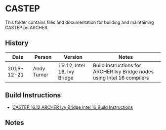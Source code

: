 CASTEP
======

This folder contains files and documentation for building and maintaining CASTEP on ARCHER.

History
-------

Date | Person | Version | Notes
---- | -------|---------|------
2016-12-21 | Andy Turner | 16.12, Intel 16, Ivy Bridge | Build instructions for ARCHER Ivy Bridge nodes using Intel 16 compilers

Build Instructions
------------------

* [CASTEP 16.12 ARCHER Ivy Bridge Intel 16 Build Instructions](build_castep_16.12_intel16_ivybrg.md)

Notes
-----

